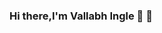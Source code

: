 ### Hi there,I'm Vallabh Ingle 👋 👋

<!--
**vallabh2920/vallabh2920** is a ✨ _special_ ✨ repository because its `README.md` (this file) appears on your GitHub profile.

Here are some ideas to get you started:

- 🔭 I’m currently working on ...
- 🌱 I’m currently learning html,css
- 👯 I’m looking to collaborate on with other content creator
- 🤔 I’m looking for help with ...
- 💬 Ask me about ...

- 😄 Pronouns: He/him

- 📫 How to reach me:
<p>
<a href="https://www.linkedin.com/in/vallabh-ingle-a9a0b7206/" rel="nofollow"><img align="left" alt="vallabh | LinkedIn" width="22px" src="https://camo.githubusercontent.com/d659d2bac00c01b42bffbae84bdc121e828b8fecd5b4949ffa2575f5d9e4a371/68747470733a2f2f63646e2e6a7364656c6976722e6e65742f6e706d2f73696d706c652d69636f6e734076332f69636f6e732f6c696e6b6564696e2e737667" data-canonical-src="https://cdn.jsdelivr.net/npm/simple-icons@v3/icons/linkedin.svg" style="max-width:100%;"></a>
-->
